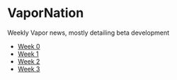 # VaporNation
Weekly Vapor news, mostly detailing beta development

* [Week 0](https://twof.github.io/VaporNation/week0-18-01-21)
* [Week 1](https://twof.github.io/VaporNation/week1-18-01-29)
* [Week 2](https://twof.github.io/VaporNation/week2-18-02-05)
* [Week 3](https://twof.github.io/VaporNation/week3-18-02-12)
